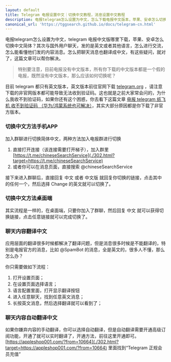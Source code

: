 ```yaml
---
layout: default
title: Telegram 电报设置中文｜切换中文教程，消息设置中文教程
description: 电报telegram怎么设置为中文，怎么下载电报中文版本，苹果、安卓怎么切换中文简体？电报有没有中文版本？telegram一起中文问题，都需要额外的处理，这里有所有中文的解决方案
canonical_url: 'https://tggsearch.github.io/docs/telegram-cn.html'
---
```

电报telegram怎么设置为中文，telegram 电报中文版哪里下载，苹果、安卓怎么切换中文简体？其次与国外用户聊天，发的是英文或者其他语言，怎么进行交流，怎么能看懂他们发的内容消息。怎么把聊天消息也翻译成中文，有这些疑问，就对了，这篇文章可以帮你解决。

> 特别要注意，目前电报没有中文版本，所有你下载的中文版本都是一个假的电报，既然没有中文版本，那么应该如何切换呢？

目前 telegram 都只有英文版本，英文版本前往官网下载 [telegram.org](https://telegram.org) ，请注意下载的非官网版本都可能导致无法收到验证码。这也就是之前大家常会问的，为什么我收不到验证码，如果你还有这个困惑，你去看下这篇文章 [电报 telegram 纸飞机 收不到验证码 （华为/鸿蒙系统也可解决）](./telegram-no-sms-code.html)，其实大部分原因都是你下载了非官方版本。

### 切换中文方法手机APP

加入群聊进行切换简体中文，两种方法加入电报群进行切换
1. 直接打开连接（该连接需要打开梯子），加入群里 [https://t.me/chineseSearchService](./302.html?target=https://t.me/chineseSearchService)
2. 或者你可以在消息页面，直接搜索 @chineseSearchService

接下来进入群聊后，直接回复 中文 或者 中文版 就回复你切换的链接，点击其中的任何一个，然后选择 Change 的英文就可以切换了。 

### 切换中文方法桌面端

其实流程是一样的，在桌面端，只要你加入了群聊，然后回复 中文 就可以获得切换链接，点击任意链接就可以完成切换了。

### 聊天内容翻译中文
应用层面的翻译很多时候都解决了翻译问题，但是消息很多时候是不能翻译的，特别是电报官方的消息，比如 @SpamBot 的消息，全是英文的，很多人不懂，那么怎么办？

你只需要做如下流程：

1. 打开设置页面；
2. 在设置页面选择语言；
3. 语言配置里面，打开显示翻译按钮
4. 进入任意聊天，找到任意英文消息；
5. 长按英文消息，然后选择翻译就可以看到了；

### 聊天内容自动翻译中文
如果你嫌弃内容的手动翻译，你可以选择自动翻译，但是自动翻译需要开通高级订阅功能，开通了就可以实时翻译了，开通方法，前往这里开通即可。
[https://appleshop001.com/?from=10664](./302.html?target=https://appleshop001.com/?from=10664)
里面找到“Telegram 正规会员充值”